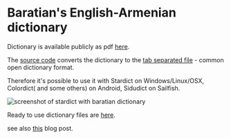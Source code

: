 Baratian's English-Armenian dictionary
======================================

Dictionary is available publicly as pdf [here](http://www.armin.am/images/menus/1720/Angleren_bararan.pdf).

The [source code](https://github.com/norayr/English-Armenian-Baratian-dictionary) converts the dictionary to the [tab separated file](https://github.com/norayr/baratian_dictionary) - common open dictionary format.

Therefore it's possible to use it with Stardict on Windows/Linux/OSX, Colordict( and some others) on Android, Sidudict on Sailfish.

![screenshot of stardict with baratian dictionary](http://dictionaries.arnet.am/stardict_baratian0.png)

Ready to use dictionary files are [here](http://dictionaries.arnet.am/baratian.zip).

see also [this](https://norayr.am/weblog/2016/05/18/baratian/) blog post.


